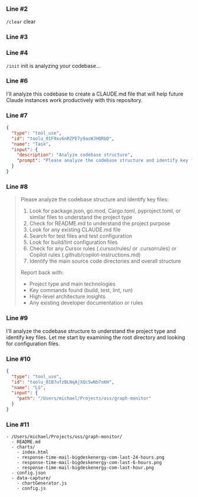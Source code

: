 ### Line #2

`/clear`
clear

### Line #3

> <local-command-stdout></local-command-stdout>

### Line #4

`/init`
init is analyzing your codebase…

### Line #6

I'll analyze this codebase to create a CLAUDE.md file that will help future Claude instances work productively with this repository.

### Line #7

```json
{
  "type": "tool_use",
  "id": "toolu_01F9xv6nRZPE7y9asWJHQRbD",
  "name": "Task",
  "input": {
    "description": "Analyze codebase structure",
    "prompt": "Please analyze the codebase structure and identify key files:\n1. Look for package.json, go.mod, Cargo.toml, pyproject.toml, or similar files to understand the project type\n2. Check for README.md to understand the project purpose\n3. Look for any existing CLAUDE.md file\n4. Search for test files and test configuration\n5. Look for build/lint configuration files\n6. Check for any Cursor rules (.cursor/rules/ or .cursorrules) or Copilot rules (.github/copilot-instructions.md)\n7. Identify the main source code directories and overall structure\n\nReport back with:\n- Project type and main technologies\n- Key commands found (build, test, lint, run)\n- High-level architecture insights\n- Any existing developer documentation or rules"
  }
}
```

### Line #8

> Please analyze the codebase structure and identify key files:
> 1. Look for package.json, go.mod, Cargo.toml, pyproject.toml, or similar files to understand the project type
> 2. Check for README.md to understand the project purpose
> 3. Look for any existing CLAUDE.md file
> 4. Search for test files and test configuration
> 5. Look for build/lint configuration files
> 6. Check for any Cursor rules (.cursor/rules/ or .cursorrules) or Copilot rules (.github/copilot-instructions.md)
> 7. Identify the main source code directories and overall structure
> 
> Report back with:
> - Project type and main technologies
> - Key commands found (build, test, lint, run)
> - High-level architecture insights
> - Any existing developer documentation or rules

### Line #9

I'll analyze the codebase structure to understand the project type and identify key files. Let me start by examining the root directory and looking for configuration files.

### Line #10

```json
{
  "type": "tool_use",
  "id": "toolu_01B7ufzBLNqAjXQc5wNb7oKH",
  "name": "LS",
  "input": {
    "path": "/Users/michael/Projects/oss/graph-monitor"
  }
}
```

### Line #11

```
- /Users/michael/Projects/oss/graph-monitor/
  - README.md
  - charts/
    - index.html
    - response-time-mail-bigdeskenergy-com-last-24-hours.png
    - response-time-mail-bigdeskenergy-com-last-6-hours.png
    - response-time-mail-bigdeskenergy-com-last-hour.png
  - config.json
  - data-capture/
    - chartGenerator.js
    - config.js